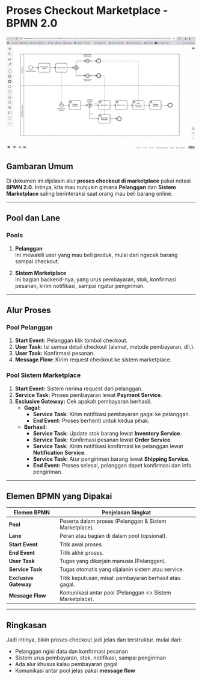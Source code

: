 # Proses Checkout Marketplace - BPMN 2.0

![Diagram BPMN Checkout](/customerMarketplace.png)

## Gambaran Umum
Di dokumen ini dijelasin alur **proses checkout di marketplace** pakai notasi **BPMN 2.0**. Intinya, kita mau nunjukin gimana **Pelanggan** dan **Sistem Marketplace** saling berinteraksi saat orang mau beli barang online.

---

## Pool dan Lane

### Pools
1. **Pelanggan**  
   Ini mewakili user yang mau beli produk, mulai dari ngecek barang sampai checkout.

2. **Sistem Marketplace**  
   Ini bagian backend-nya, yang urus pembayaran, stok, konfirmasi pesanan, kirim notifikasi, sampai ngatur pengiriman.

---

## Alur Proses

### Pool Pelanggan
1. **Start Event:** Pelanggan klik tombol checkout.
2. **User Task:** Isi semua detail checkout (alamat, metode pembayaran, dll.).
3. **User Task:** Konfirmasi pesanan.
4. **Message Flow:** Kirim request checkout ke sistem marketplace.

### Pool Sistem Marketplace
1. **Start Event:** Sistem nerima request dari pelanggan.
2. **Service Task:** Proses pembayaran lewat **Payment Service**.
3. **Exclusive Gateway:** Cek apakah pembayaran berhasil.
   - **Gagal:**  
     - **Service Task:** Kirim notifikasi pembayaran gagal ke pelanggan.  
     - **End Event:** Proses berhenti untuk kedua pihak.
   - **Berhasil:**  
     - **Service Task:** Update stok barang lewat **Inventory Service**.  
     - **Service Task:** Konfirmasi pesanan lewat **Order Service**.  
     - **Service Task:** Kirim notifikasi konfirmasi ke pelanggan lewat **Notification Service**.  
     - **Service Task:** Atur pengiriman barang lewat **Shipping Service**.  
     - **End Event:** Proses selesai, pelanggan dapet konfirmasi dan info pengiriman.

---

## Elemen BPMN yang Dipakai

| Elemen BPMN          | Penjelasan Singkat                                                       |
|---------------------|-------------------------------------------------------------------------|
| **Pool**             | Peserta dalam proses (Pelanggan & Sistem Marketplace).                 |
| **Lane**             | Peran atau bagian di dalam pool (opsional).                            |
| **Start Event**      | Titik awal proses.                                                      |
| **End Event**        | Titik akhir proses.                                                     |
| **User Task**        | Tugas yang dikerjain manusia (Pelanggan).                               |
| **Service Task**     | Tugas otomatis yang dijalanin sistem atau service.                     |
| **Exclusive Gateway**| Titik keputusan, misal: pembayaran berhasil atau gagal.                |
| **Message Flow**     | Komunikasi antar pool (Pelanggan ↔ Sistem Marketplace).               |

---

## Ringkasan
Jadi intinya, bikin proses checkout jadi jelas dan terstruktur. mulai dari:
- Pelanggan ngisi data dan konfirmasi pesanan  
- Sistem urus pembayaran, stok, notifikasi, sampai pengiriman  
- Ada alur khusus kalau pembayaran gagal  
- Komunikasi antar pool jelas pakai **message flow**

